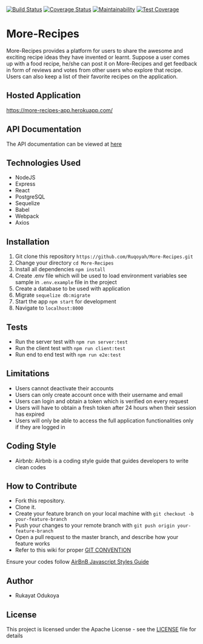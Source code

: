 [![Build Status](https://travis-ci.org/Ruqoyah/More-Recipes.svg?branch=feature%2F152323735%2Fimplement-upload-picture)](https://travis-ci.org/Ruqoyah/More-Recipes)
[![Coverage Status](https://coveralls.io/repos/github/Ruqoyah/More-Recipes/badge.svg?branch=develop)](https://coveralls.io/github/Ruqoyah/More-Recipes?branch=develop)
[![Maintainability](https://api.codeclimate.com/v1/badges/5961a844495c237819a4/maintainability)](https://codeclimate.com/github/Ruqoyah/More-Recipes/maintainability)
[![Test Coverage](https://api.codeclimate.com/v1/badges/5961a844495c237819a4/test_coverage)](https://codeclimate.com/github/Ruqoyah/More-Recipes/test_coverage)

# More-Recipes
More-Recipes provides a platform for users to share the awesome and exciting  recipe ideas they have invented or learnt.  Suppose a user comes up with a food recipe,  he/she can post it on More-Recipes and  get feedback in form of reviews and votes from other users who explore that recipe. Users can also keep a list of their favorite recipes on the application.

## Hosted Application
https://more-recipes-app.herokuapp.com/

## API Documentation
The API documentation can be viewed at <a href="http://more-recipes.getforge.io/" target="_blank">here</a>


## Technologies Used
* NodeJS
* Express
* React
* PostgreSQL
* Sequelize
* Babel
* Webpack
* Axios


## Installation
1.  Git clone this repository `https://github.com/Ruqoyah/More-Recipes.git`
2.  Change your directory `cd More-Recipes`
3.  Install all dependencies `npm install`
4.  Create .env file which will be used to load environment variables see sample in `.env.example` file in the project
5.  Create a database to be used with application
6.  Migrate `sequelize db:migrate`
7.  Start the app `npm start` for development 
8.  Navigate to `localhost:8000`


## Tests
*  Run the server test with `npm run server:test`
*  Run the client test with `npm run client:test`
*  Run end to end test with `npm run e2e:test`


## Limitations
- Users cannot deactivate their accounts
- Users can only create account once with their username and email
- Users can login and obtain a token which is verified on every request
- Users will have to obtain a fresh token after 24 hours when their session has expired
- Users will only be able to access the full application functionalities only if they are logged in


## Coding Style
- Airbnb: Airbnb is a coding style guide that guides developers to write clean codes


## How to Contribute
- Fork this repository.
- Clone it.
- Create your feature branch on your local machine with ```git checkout -b your-feature-branch```
- Push your changes to your remote branch with ```git push origin your-feature-branch```
- Open a pull request to the master branch, and describe how your feature works
- Refer to this wiki for proper <a href="https://github.com/Ruqoyah/More-Recipes/wiki">GIT CONVENTION</a>

Ensure your codes follow <a href="https://github.com/airbnb/javascript">AirBnB Javascript Styles Guide</a>


## Author
-  Rukayat Odukoya

## License
This project is licensed under the Apache License - see the [LICENSE](LICENSE) file for details
